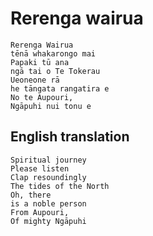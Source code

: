 # Rerenga wairua

```
Rerenga Wairua 
tēnā whakarongo mai
Papaki tū ana 
ngā tai o Te Tokerau
Ueoneone rā 
he tāngata rangatira e
No te Aupouri, 
Ngāpuhi nui tonu e
```

## English translation

```
Spiritual journey
Please listen
Clap resoundingly
The tides of the North
Oh, there
is a noble person
From Aupouri,
Of mighty Ngāpuhi
```
